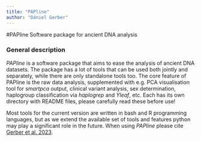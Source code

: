 ```yaml
---
title: "PAPline"
author: "Dániel Gerber"
---
```

#PAPline
Software package for ancient DNA analysis

### General description

*PAPline* is a software package that aims to ease the analysis of ancient DNA datasets. The package has a lot of tools that can be used both jointly and separately, while there are only standalone tools too. The core feature of PAPline is the raw data analysis, supplemented with e.g. PCA visualisation tool for *smartpca* output, clinical variant analysis, sex determination, haplogroup classification via *haplogrep* and *Yleaf*, etc. Each has its own directory with README files, please carefully read these before use!

Most tools for the current version are written in bash and R programming languages, but as we extend the available set of tools and features python may play a significant role in the future. When using *PAPline* please cite [Gerber et al. 2023](https://academic.oup.com/mbe/article/40/9/msad182/7240678).
